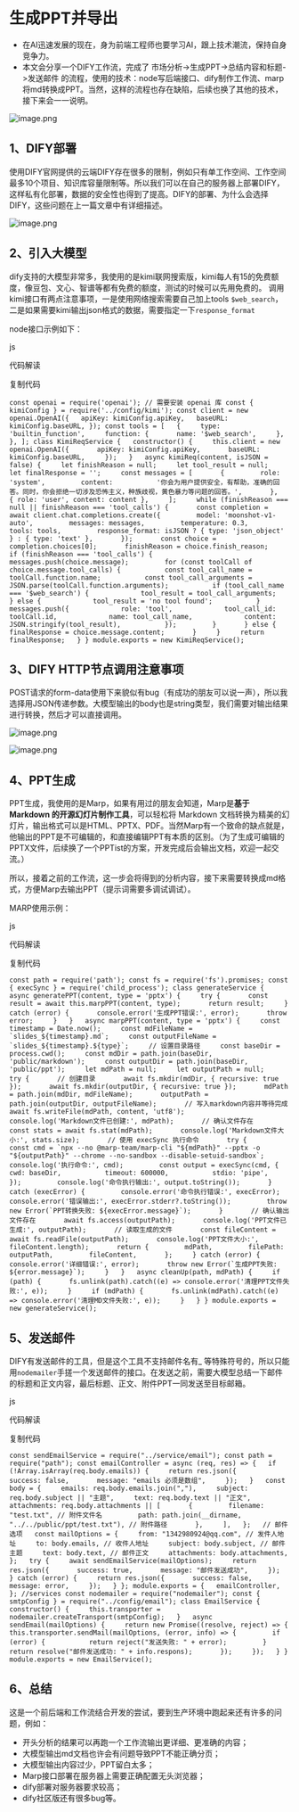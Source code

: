# 生成PPT并导出
*   在AI迅速发展的现在，身为前端工程师也要学习AI，跟上技术潮流，保持自身竞争力。
*   本文会分享一个DIFY工作流，完成了 市场分析->生成PPT->总结内容和标题->发送邮件 的流程，使用的技术：node写后端接口、dify制作工作流、marp将md转换成PPT。当然，这样的流程也存在缺陷，后续也换了其他的技术，接下来会一一说明。

![image.png](https://p9-xtjj-sign.byteimg.com/tos-cn-i-73owjymdk6/1fb16c9e38444854bd8d6df5eb929ab2~tplv-73owjymdk6-jj-mark-v1:0:0:0:0:5o6Y6YeR5oqA5pyv56S-5Yy6IEAgYWtpcmEwOTEy:q75.awebp?rk3s=f64ab15b&x-expires=1743754971&x-signature=r1VdhghAppnzX9cE8%2FgCFc%2Fg1FE%3D)

1、DIFY部署
--------

使用DIFY官网提供的云端DIFY存在很多的限制，例如只有单工作空间、工作空间最多10个项目、知识库容量限制等。所以我们可以在自己的服务器上部署DIFY，这样私有化部署，数据的安全性也得到了提高。DIFY的部署、为什么会选择DIFY，这些问题在上一篇文章中有详细描述。

![image.png](https://p9-xtjj-sign.byteimg.com/tos-cn-i-73owjymdk6/e1ae869d92234b878b6c8a4d1b8d79c5~tplv-73owjymdk6-jj-mark-v1:0:0:0:0:5o6Y6YeR5oqA5pyv56S-5Yy6IEAgYWtpcmEwOTEy:q75.awebp?rk3s=f64ab15b&x-expires=1743754971&x-signature=79vGPoeRuVrgnKVw05fxolYofYw%3D)

2、引入大模型
-------

dify支持的大模型非常多，我使用的是kimi联网搜索版，kimi每人有15的免费额度，像豆包、文心、智谱等都有免费的额度，测试的时候可以先用免费的。 调用kimi接口有两点注意事项，一是使用网络搜索需要自己加上tools `$web_search`，二是如果需要kimi输出json格式的数据，需要指定一下`response_format`

node接口示例如下：

js

 代码解读

复制代码

`const openai = require('openai'); // 需要安装 openai 库 const { kimiConfig } = require('../config/kimi'); const client = new openai.OpenAI({   apiKey: kimiConfig.apiKey,   baseURL: kimiConfig.baseURL, }); const tools = [   {     type: 'builtin_function',     function: {       name: '$web_search',     },   }, ]; class KimiReqService {   constructor() {     this.client = new openai.OpenAI({       apiKey: kimiConfig.apiKey,       baseURL: kimiConfig.baseURL,     });   }   async kimiReq(content, isJSON = false) {     let finishReason = null;     let tool_result = null;     let finalResponse = '';     const messages = [       {         role: 'system',         content:           '你会为用户提供安全，有帮助，准确的回答。同时，你会拒绝一切涉及恐怖主义，种族歧视，黄色暴力等问题的回答。',       },       { role: 'user', content: content },     ];     while (finishReason === null || finishReason === 'tool_calls') {       const completion = await client.chat.completions.create({         model: 'moonshot-v1-auto',         messages: messages,         temperature: 0.3,         tools: tools,         response_format: isJSON ? { type: 'json_object' } : { type: 'text' },       });       const choice = completion.choices[0];       finishReason = choice.finish_reason;       if (finishReason === 'tool_calls') {         messages.push(choice.message);         for (const toolCall of choice.message.tool_calls) {           const tool_call_name = toolCall.function.name;           const tool_call_arguments = JSON.parse(toolCall.function.arguments);           if (tool_call_name === '$web_search') {             tool_result = tool_call_arguments;           } else {             tool_result = 'no tool found';           }           messages.push({             role: 'tool',             tool_call_id: toolCall.id,             name: tool_call_name,             content: JSON.stringify(tool_result),           });         }       } else {         finalResponse = choice.message.content;       }     }     return finalResponse;   } } module.exports = new KimiReqService();`

3、DIFY HTTP节点调用注意事项
-------------------

POST请求的form-data使用下来貌似有bug（有成功的朋友可以说一声），所以我选择用JSON传递参数。大模型输出的body也是string类型，我们需要对输出结果进行转换，然后才可以直接调用。

![image.png](https://p9-xtjj-sign.byteimg.com/tos-cn-i-73owjymdk6/9ebd43fa11ba43398069f78e8cd1b6ca~tplv-73owjymdk6-jj-mark-v1:0:0:0:0:5o6Y6YeR5oqA5pyv56S-5Yy6IEAgYWtpcmEwOTEy:q75.awebp?rk3s=f64ab15b&x-expires=1743754971&x-signature=CBy%2F0zCU30sMwdZ06v9oSiZ56rE%3D)

![image.png](https://p9-xtjj-sign.byteimg.com/tos-cn-i-73owjymdk6/3eb79abd79884d8d8f22a3ccf1b4da61~tplv-73owjymdk6-jj-mark-v1:0:0:0:0:5o6Y6YeR5oqA5pyv56S-5Yy6IEAgYWtpcmEwOTEy:q75.awebp?rk3s=f64ab15b&x-expires=1743754971&x-signature=9MesYtp9hbcLPM1GLIRWe8sT20w%3D)

4、PPT生成
-------

PPT生成，我使用的是Marp，如果有用过的朋友会知道，Marp是**基于 Markdown 的开源幻灯片制作工具**，可以轻松将 Markdown 文档转换为精美的幻灯片，输出格式可以是HTML、PPTX、PDF。当然Marp有一个致命的缺点就是，他输出的PPT是不可编辑的，和直接编辑PPT有本质的区别。（为了生成可编辑的PPTX文件，后续换了一个PPTist的方案，开发完成后会输出文档，欢迎一起交流。）

所以，接着之前的工作流，这一步会将得到的分析内容，接下来需要转换成md格式，方便Marp去输出PPT（提示词需要多调试调试）。

MARP使用示例：

js

 代码解读

复制代码

``const path = require('path'); const fs = require('fs').promises; const { execSync } = require('child_process'); class generateService {   async generatePPT(content, type = 'pptx') {     try {       const result = await this.marpPPT(content, type);       return result;     } catch (error) {       console.error('生成PPT错误:', error);       throw error;     }   }   async marpPPT(content, type = 'pptx') {     const timestamp = Date.now();     const mdFileName = `slides_${timestamp}.md`;     const outputFileName = `slides_${timestamp}.${type}`;     // 设置目录路径     const baseDir = process.cwd();     const mdDir = path.join(baseDir, 'public/markdown');     const outputDir = path.join(baseDir, 'public/ppt');     let mdPath = null;     let outputPath = null;     try {       // 创建目录       await fs.mkdir(mdDir, { recursive: true });       await fs.mkdir(outputDir, { recursive: true });       mdPath = path.join(mdDir, mdFileName);       outputPath = path.join(outputDir, outputFileName);       // 写入markdown内容并等待完成       await fs.writeFile(mdPath, content, 'utf8');       console.log('Markdown文件已创建:', mdPath);       // 确认文件存在       const stats = await fs.stat(mdPath);       console.log('Markdown文件大小:', stats.size);       // 使用 execSync 执行命令       try {         const cmd = `npx --no @marp-team/marp-cli "${mdPath}" --pptx -o "${outputPath}" --chrome --no-sandbox --disable-setuid-sandbox`;         console.log('执行命令:', cmd);         const output = execSync(cmd, {           cwd: baseDir,           timeout: 600000,           stdio: 'pipe',         });         console.log('命令执行输出:', output.toString());       } catch (execError) {         console.error('命令执行错误:', execError);         console.error('错误输出:', execError.stderr?.toString());         throw new Error(`PPT转换失败: ${execError.message}`);       }       // 确认输出文件存在       await fs.access(outputPath);       console.log('PPT文件已生成:', outputPath);       // 读取生成的文件       const fileContent = await fs.readFile(outputPath);       console.log('PPT文件大小:', fileContent.length);       return {         mdPath,         filePath: outputPath,         fileContent,       };     } catch (error) {       console.error('详细错误:', error);       throw new Error(`生成PPT失败: ${error.message}`);     }   }   async cleanUp(path, mdPath) {     if (path) {       fs.unlink(path).catch((e) => console.error('清理PPT文件失败:', e));     }     if (mdPath) {       fs.unlink(mdPath).catch((e) => console.error('清理MD文件失败:', e));     }   } } module.exports = new generateService();``

5、发送邮件
------

DIFY有发送邮件的工具，但是这个工具不支持邮件名有\_ 等特殊符号的，所以只能用`nodemailer`手搓一个发送邮件的接口。在发送之前，需要大模型总结一下邮件的标题和正文内容，最后标题、正文、附件PPT一同发送至目标邮箱。

js

 代码解读

复制代码

`const sendEmailService = require("../service/email"); const path = require("path"); const emailController = async (req, res) => {   if (!Array.isArray(req.body.emails)) {     return res.json({       success: false,       message: "emails 必须是数组",     });   }   const body = {     emails: req.body.emails.join(","),     subject: req.body.subject || "主题",     text: req.body.text || "正文",     attachments: req.body.attachments || [       {         filename: "test.txt", // 附件文件名         path: path.join(__dirname, "../../public/ppt/test.txt"), // 附件路径       },     ],   };   // 邮件选项   const mailOptions = {     from: "1342980924@qq.com", // 发件人地址     to: body.emails, // 收件人地址     subject: body.subject, // 邮件主题     text: body.text, // 邮件正文     attachments: body.attachments,   };   try {     await sendEmailService(mailOptions);     return res.json({       success: true,       message: "邮件发送成功",     });   } catch (error) {     return res.json({       success: false,       message: error,     });   } }; module.exports = {   emailController, }; //services const nodemailer = require("nodemailer"); const { smtpConfig } = require("../config/email"); class EmailService {   constructor() {     this.transporter = nodemailer.createTransport(smtpConfig);   }   async sendEmail(mailOptions) {     return new Promise((resolve, reject) => {       this.transporter.sendMail(mailOptions, (error, info) => {         if (error) {           return reject("发送失败: " + error);         }         return resolve("邮件发送成功: " + info.respons);       });     });   } } module.exports = new EmailService();`

6、总结
----

这是一个前后端和工作流结合开发的尝试，要到生产环境中跑起来还有许多的问题，例如：

*   开头分析的结果可以再跑一个工作流输出更详细、更准确的内容；
*   大模型输出md文档也许会有问题导致PPT不能正确分页；
*   大模型输出内容过少，PPT留白太多；
*   Marp接口部署在服务器上需要正确配置无头浏览器；
*   dify部署对服务器要求较高；
*   dify社区版还有很多bug等。